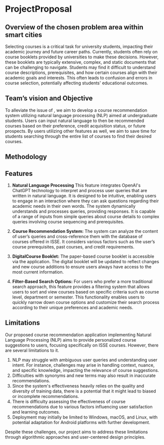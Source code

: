 # ProjectProposal

## Overview of the chosen problem area within smart cities
Selecting courses is a critical task for university students, impacting their academic journey and future career paths. 
Currently, students often rely on course booklets provided by universities to make these decisions. 
However, these booklets are typically extensive, complex, and static documents that can be challenging to navigate. 
Students may find it difficult to understand course descriptions, prerequisites, and how certain courses align with their academic goals and interests. 
This often leads to confusion and errors in course selection, potentially affecting students' educational outcomes.


## Team’s vision and Objective
To alleviate the issue of , we aim to develop a course recommendation system utilizing natural language processing (NLP) aimed at undergraduate students. 
Users can input natural language to then be recommended courses based on their preference, credit acquisition status, or future prospects. 
By users utilizing other features as well, we aim to save time for students searching through the entire list of courses to find their desired courses.

## Methodology


## Features
1. **Natural Language Processing**
This feature integrates OpenAI's ChatGPT technology to interpret and process user queries that are written in natural language. 
It is designed to be intuitive, enabling users to engage in an interaction where they can ask questions regarding their academic needs in their own words. 
The system dynamically understands and processes queries, providing responses. 
It is capable of a range of inputs from simple queries about course details to complex queries involving course sequencing and prerequisites.

2. **Course Recommendation System:**
The system can analyze the content of user’s queries and cross-reference them with the database of courses offered in ISSE. 
It considers various factors such as the user’s course prerequisites, past courses, and credit requirements.

3. **DigitalCourse Booklet:**
The paper-based course booklet is accessible via the application. 
The digital booklet will be updated to reflect changes and new course additions to ensure users always have access to the most current information.

4. **Filter-Based Search Options:**
For users who prefer a more traditional search approach, this feature provides a filtering system that allows users to sort and view courses based on specific criteria such as course level, department or semester. 
This functionality enables users to quickly narrow down course options and customize their search process according to their unique preferences and academic needs.

## Limitations
Our proposed course recommendation application implementing Natural Language Processing (NLP) aims to provide personalized course suggestions to users, focusing specifically on ISSE courses. However, there are several limitations to it. 
1. NLP may struggle with ambiguous user queries and understanding user intent. For instance, challenges may arise in handling context, nuance, and specific knowledge, impacting the relevance of course suggestions. 
2. Difficulties with synonyms and new terms may also result in inaccurate recommendations.  
3. Since the system's effectiveness heavily relies on the quality and diversity of training data, there is a potential that it might lead to biased or incomplete recommendations.  
4. There is difficulty assessing the effectiveness of course recommendations due to various factors influencing user satisfaction and learning outcomes. 
5. Deployment may initially be limited to Windows, macOS, and Linux, with potential adaptation for Android platforms with further development.


Despite these challenges, our project aims to address these limitations through algorithmic approaches and user-centered design principles.
